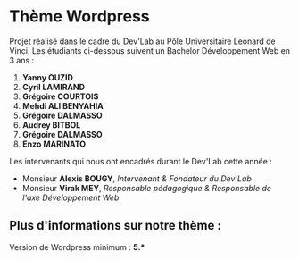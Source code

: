 <h1>Thème Wordpress</h1>

<p>Projet réalisé dans le cadre du Dev'Lab au Pôle Universitaire Leonard de Vinci. Les étudiants ci-dessous suivent un Bachelor Développement Web en 3 ans : </p>

<ol>
	<li><b>Yanny OUZID</b></li>
	<li><b>Cyril LAMIRAND</b></li>
	<li><b>Grégoire COURTOIS</b></li>
	<li><b>Mehdi ALI BENYAHIA</b></li>
	<li><b>Grégoire DALMASSO</b></li>
	<li><b>Audrey BITBOL</b></li>
	<li><b>Grégoire DALMASSO</b></li>
	<li><b>Enzo MARINATO</b></li>
</ol>

<p>Les intervenants qui nous ont encadrés durant le Dev'Lab cette année :</p>

<ul>	
	<li>Monsieur <b>Alexis BOUGY</b>, <i>Intervenant & Fondateur du Dev'Lab</i></li>
	<li>Monsieur <b>Virak MEY</b>, <i>Responsable pédagogique & Responsable de l'axe Développement Web</i></li>
</ul>

<h2>Plus d'informations sur notre thème :</h2>

<p>Version de Wordpress minimum : <b>5.*</b> </p>

